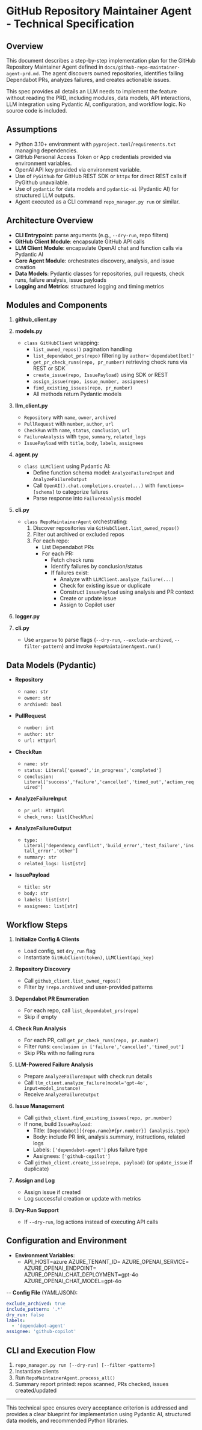 # GitHub Repository Maintainer Agent - Technical Specification

## Overview

This document describes a step-by-step implementation plan for the GitHub Repository Maintainer Agent defined in `docs/github-repo-maintainer-agent-prd.md`. The agent discovers owned repositories, identifies failing Dependabot PRs, analyzes failures, and creates actionable issues.

This spec provides all details an LLM needs to implement the feature without reading the PRD, including modules, data models, API interactions, LLM integration using Pydantic AI, configuration, and workflow logic. No source code is included.

## Assumptions

- Python 3.10+ environment with `pyproject.toml`/`requirements.txt` managing dependencies.
- GitHub Personal Access Token or App credentials provided via environment variables.
- OpenAI API key provided via environment variable.
- Use of `PyGithub` for GitHub REST SDK or `httpx` for direct REST calls if PyGithub unavailable.
- Use of `pydantic` for data models and `pydantic-ai` (Pydantic AI) for structured LLM outputs.
- Agent executed as a CLI command `repo_manager.py run` or similar.

## Architecture Overview

- **CLI Entrypoint**: parse arguments (e.g., `--dry-run`, repo filters)
- **GitHub Client Module**: encapsulate GitHub API calls
- **LLM Client Module**: encapsulate OpenAI chat and function calls via Pydantic AI
- **Core Agent Module**: orchestrates discovery, analysis, and issue creation
- **Data Models**: Pydantic classes for repositories, pull requests, check runs, failure analysis, issue payloads
- **Logging and Metrics**: structured logging and timing metrics

## Modules and Components

1. **github_client.py**  

2. **models.py**  
   - `class GitHubClient` wrapping:
     - `list_owned_repos()` pagination handling
     - `list_dependabot_prs(repo)` filtering by `author='dependabot[bot]'`
     - `get_pr_check_runs(repo, pr_number)` retrieving check runs via REST or SDK
     - `create_issue(repo, IssuePayload)` using SDK or REST
     - `assign_issue(repo, issue_number, assignees)`
     - `find_existing_issues(repo, pr_number)`
     - All methods return Pydantic models

3. **llm_client.py**  
   - `Repository`  with `name`, `owner`, `archived`  
   - `PullRequest`  with `number`, `author`, `url`  
   - `CheckRun`  with `name`, `status`, `conclusion`, `url`  
   - `FailureAnalysis`  with `type`, `summary`, `related_logs`  
   - `IssuePayload`  with `title`, `body`, `labels`, `assignees`  

4. **agent.py**  
   - `class LLMClient` using Pydantic AI:
     - Define function schema model: `AnalyzeFailureInput` and `AnalyzeFailureOutput`
     - Call `OpenAI().chat.completions.create(...)` with `functions=[schema]` to categorize failures
     - Parse response into `FailureAnalysis` model

5. **cli.py**  
   - `class RepoMaintainerAgent` orchestrating:
     1. Discover repositories via `GitHubClient.list_owned_repos()`
     2. Filter out archived or excluded repos
     3. For each repo:
        - List Dependabot PRs
        - For each PR:
          - Fetch check runs
          - Identify failures by conclusion/status
          - If failures exist:
            - Analyze with `LLMClient.analyze_failure(...)`
            - Check for existing issue or duplicate
            - Construct `IssuePayload` using analysis and PR context
            - Create or update issue
            - Assign to Copilot user

6. **logger.py**  

7. **cli.py**  
   - Use `argparse` to parse flags (`--dry-run`, `--exclude-archived`, `--filter-pattern`) and invoke `RepoMaintainerAgent.run()`

## Data Models (Pydantic)

- **Repository**  
  - `name: str`  
  - `owner: str`  
  - `archived: bool`

- **PullRequest**  
  - `number: int`  
  - `author: str`  
  - `url: HttpUrl`

- **CheckRun**  
  - `name: str`  
  - `status: Literal['queued','in_progress','completed']`  
  - `conclusion: Literal['success','failure','cancelled','timed_out','action_required']`

- **AnalyzeFailureInput**  
  - `pr_url: HttpUrl`  
  - `check_runs: list[CheckRun]`

- **AnalyzeFailureOutput**  
  - `type: Literal['dependency_conflict','build_error','test_failure','install_error','other']`  
  - `summary: str`  
  - `related_logs: list[str]`

- **IssuePayload**  
  - `title: str`  
  - `body: str`  
  - `labels: list[str]`  
  - `assignees: list[str]`

## Workflow Steps

1. **Initialize Config & Clients**  
   - Load config, set `dry_run` flag  
   - Instantiate `GitHubClient(token)`, `LLMClient(api_key)`

2. **Repository Discovery**  
   - Call `github_client.list_owned_repos()`  
   - Filter by `!repo.archived` and user-provided patterns

3. **Dependabot PR Enumeration**  
   - For each repo, call `list_dependabot_prs(repo)`
   - Skip if empty

4. **Check Run Analysis**  
   - For each PR, call `get_pr_check_runs(repo, pr.number)`
   - Filter runs: `conclusion in ['failure','cancelled','timed_out']`
   - Skip PRs with no failing runs

5. **LLM-Powered Failure Analysis**  
   - Prepare `AnalyzeFailureInput` with check run details
   - Call `llm_client.analyze_failure(model='gpt-4o', input=model_instance)`
   - Receive `AnalyzeFailureOutput`

6. **Issue Management**  
   - Call `github_client.find_existing_issues(repo, pr.number)`
   - If none, build `IssuePayload`:
     - Title: `[Dependabot][{repo.name}#{pr.number}] {analysis.type}`
     - Body: include PR link, analysis.summary, instructions, related logs
     - Labels: `['dependabot-agent']` plus failure type
     - Assignees: `['github-copilot']`
   - Call `github_client.create_issue(repo, payload)` (or `update_issue` if duplicate)

7. **Assign and Log**  
   - Assign issue if created
   - Log successful creation or update with metrics

8. **Dry-Run Support**  
   - If `--dry-run`, log actions instead of executing API calls

## Configuration and Environment

- **Environment Variables**:
  - API_HOST=azure
    AZURE_TENANT_ID=
    AZURE_OPENAI_SERVICE=
    AZURE_OPENAI_ENDPOINT=
    AZURE_OPENAI_CHAT_DEPLOYMENT=gpt-4o
    AZURE_OPENAI_CHAT_MODEL=gpt-4o

-- **Config File** (YAML/JSON):
  
  ```yaml
  exclude_archived: true
  include_pattern: '.*'
  dry_run: false
  labels:
    - 'dependabot-agent'
  assignee: 'github-copilot'
  ```

## CLI and Execution Flow

1. `repo_manager.py run [--dry-run] [--filter <pattern>]`
2. Instantiate clients
3. Run `RepoMaintainerAgent.process_all()`
4. Summary report printed: repos scanned, PRs checked, issues created/updated

---

This technical spec ensures every acceptance criterion is addressed and provides a clear blueprint for implementation using Pydantic AI, structured data models, and recommended Python libraries.
